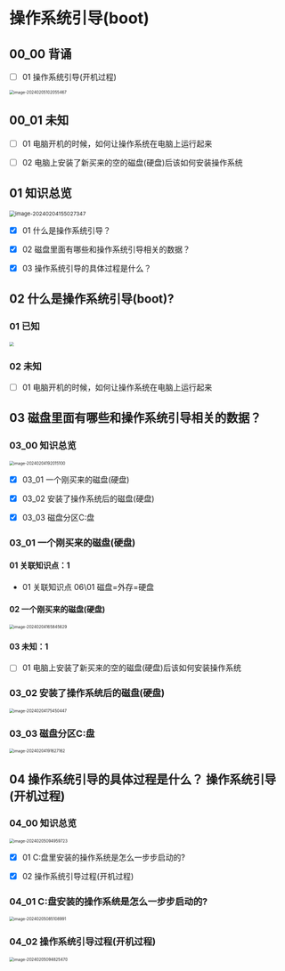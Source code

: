 # 操作系统引导(boot)



## 00_00 背诵

- [ ] 01 操作系统引导(开机过程)

<img src="https://cvp.oss-cn-shanghai.aliyuncs.com/picgo/202402051020698.png" alt="image-20240205102055467" style="zoom:50%;" />



## 00_01 未知 

- [ ] 01 电脑开机的时候，如何让操作系统在电脑上运行起来

- [ ] 02 电脑上安装了新买来的空的磁盘(硬盘)后该如何安装操作系统

  

## 01 知识总览

<img src="https://cvp.oss-cn-shanghai.aliyuncs.com/picgo/202402041550452.png" alt="image-20240204155027347" style="zoom: 67%;" />

- [x] 01 什么是操作系统引导？

- [x] 02 磁盘里面有哪些和操作系统引导相关的数据？

- [x] 03 操作系统引导的具体过程是什么？

  

## 02 什么是操作系统引导(boot)?



### 01 已知

<img src="https://cvp.oss-cn-shanghai.aliyuncs.com/picgo/202402041616601.png" style="zoom:50%;" />



### 02 未知

- [ ] 01 电脑开机的时候，如何让操作系统在电脑上运行起来



## 03 磁盘里面有哪些和操作系统引导相关的数据？



### 03_00 知识总览

<img src="https://cvp.oss-cn-shanghai.aliyuncs.com/picgo/202402041920161.png" alt="image-20240204192015100" style="zoom:50%;" />

- [x] 03_01 一个刚买来的磁盘(硬盘)
- [x] 03_02 安装了操作系统后的磁盘(硬盘)
- [x] 03_03 磁盘分区C:盘



### 03_01 一个刚买来的磁盘(硬盘)



#### 01 关联知识点：1

* 01 关联知识点 06\01 磁盘=外存=硬盘



#### 02 一个刚买来的磁盘(硬盘)

<img src="https://cvp.oss-cn-shanghai.aliyuncs.com/picgo/202402041658849.png" alt="image-20240204165845629" style="zoom:50%;" />



#### 03 未知：1

- [ ] 01 电脑上安装了新买来的空的磁盘(硬盘)后该如何安装操作系统



### 03_02 安装了操作系统后的磁盘(硬盘)

<img src="https://cvp.oss-cn-shanghai.aliyuncs.com/picgo/202402041754590.png" alt="image-20240204175450447" style="zoom:50%;" />



### 03_03 磁盘分区C:盘

<img src="https://cvp.oss-cn-shanghai.aliyuncs.com/picgo/202402041916306.png" alt="image-20240204191627162" style="zoom:50%;" />



## 04 操作系统引导的具体过程是什么？ 操作系统引导(开机过程)



### 04_00 知识总览

<img src="https://cvp.oss-cn-shanghai.aliyuncs.com/picgo/202402050949791.png" alt="image-20240205094959723" style="zoom:50%;" />

- [x] 01 C:盘里安装的操作系统是怎么一步步启动的?
- [x] 02 操作系统引导过程(开机过程)



### 04_01 C:盘安装的操作系统是怎么一步步启动的?

<img src="https://cvp.oss-cn-shanghai.aliyuncs.com/picgo/202402050851294.png" alt="image-20240205085108991" style="zoom:50%;" />



### 04_02 操作系统引导过程(开机过程)

<img src="https://cvp.oss-cn-shanghai.aliyuncs.com/picgo/202402050948890.png" alt="image-20240205094825470" style="zoom:50%;" />

